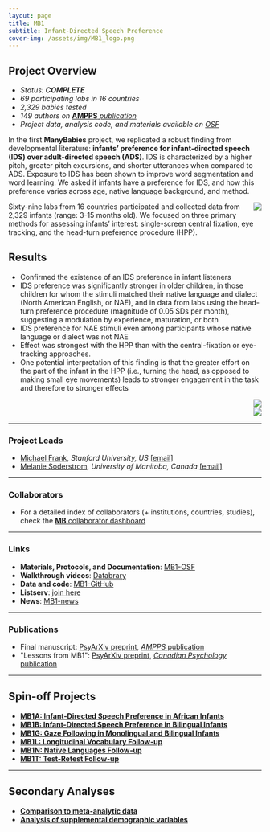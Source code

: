 ```yaml
---
layout: page
title: MB1
subtitle: Infant-Directed Speech Preference
cover-img: /assets/img/MB1_logo.png
---
```


<!--

Suggestion:
- Esther suggestion: "It would be cool to highlight the numbers a bit more on the   mb 1 page – maybe a “project at a glance” element with 69 labs, XY babies, etc etc. I’m thinking of something like this: https://attalitech.com/ The second element on there with “Services include” has columns that could be used to highlight numbers."; github repository for attali website: https://github.com/daattali/attalitech

Notes:
- add img html syntax:
  <img style="float: right;" src="/assets/img/avatar-icon_placeholder.png">
  for in-text images, use imgs with max of 250pix; it will be alligned with the following paragraph
-->


## Project Overview

* *Status: **COMPLETE***
* *69 participating labs in 16 countries*
* *2,329 babies tested* 
* *149 authors on* <a href="https://doi.org/10.1177/2515245919900809" target="_blank"><b>AMPPS</b> <i>publication</i></a>
* *Project data, analysis code, and materials available on <a href="https://osf.io/gf7vh" target="_blank">OSF</a>*


In the first **ManyBabies** project, we replicated a robust finding from developmental literature: **infants’ preference for infant-directed speech (IDS) over adult-directed speech (ADS)**. IDS is characterized by a higher pitch, greater pitch excursions, and shorter utterances when compared to ADS. Exposure to IDS has been shown to improve word segmentation and word learning. We asked if infants have a preference for IDS, and how this preference varies across age, native language background, and method.

<img style="float: right;" src="/assets/img/ILL.photoshot.baby.in.booth.jpeg">

Sixty-nine labs from 16 countries participated and collected data from 2,329 infants (range: 3-15 months old). We focused on three primary methods for assessing infants’ interest: single-screen central fixation, eye tracking, and the head-turn preference procedure (HPP).



## Results
* Confirmed the existence of an IDS preference in infant listeners
* IDS preference was significantly stronger in older children, in those children for whom the stimuli matched their native language and dialect (North American English, or NAE), and in data from labs using the head-turn preference procedure (magnitude of 0.05 SDs per month), suggesting a modulation by experience, maturation, or both
* IDS preference for NAE stimuli even among participants whose native language or dialect was not NAE
* Effect was strongest with the HPP than with the central-fixation or eye-tracking approaches. 
* One potential interpretation of this finding is that the greater effort on the part of the infant in the HPP (i.e., turning the head, as opposed to making small eye movements) leads to stronger engagement in the task and therefore to stronger effects 

<img style="float: right;" src="/assets/img/mb1_plot2_lq_replace.jpg">
<br>

<img style="float: right;" src="/assets/img/mb1_plot1_lq_replace.jpg">
<br>

***
### Project Leads
* [Michael Frank](https://web.stanford.edu/~mcfrank/), *Stanford University, US* [[email]](mailto:mcfrank@stanford.edu)
* [Melanie Soderstrom](https://home.cc.umanitoba.ca/~soderstr/), *University of Manitoba, Canada* [[email]](mailto:M_Soderstrom@umanitoba.ca)


***
### Collaborators
* For a detailed index of collaborators (+ institutions, countries, studies), check the [**MB** collaborator dashboard](https://manybabies.shinyapps.io/shiny_mb_map/)


***
### Links
* **Materials, Protocols, and Documentation**: [MB1-OSF](https://osf.io/re95x/)
* **Walkthrough videos**: [Databrary](https://nyu.databrary.org/volume/896)
* **Data and code**: [MB1-GitHub](https://github.com/manybabies/mb1-analysis-public)
* **Listserv**: [join here](https://mailman.stanford.edu/mailman/listinfo/manybabies1)
* **News**: [MB1-news]({{site.baseurl}}/tags/#MB1)


***
### Publications
* Final manuscript: [PsyArXiv preprint](https://psyarxiv.com/s98ab), [*AMPPS* publication](https://doi.org/10.1177/2515245919900809)
* "Lessons from MB1": [PsyArXiv preprint](https://psyarxiv.com/dmhk2/), [*Canadian Psychology* publication](https://doi.org/10.1037/cap0000216)


***
## Spin-off Projects
* [**MB1A: Infant-Directed Speech Preference in African Infants**]({{site.baseurl}}/MB1A/)
* [**MB1B: Infant-Directed Speech Preference in Bilingual Infants**]({{site.baseurl}}/MB1B/)
* [**MB1G: Gaze Following in Monolingual and Bilingual Infants**]({{site.baseurl}}/MB1G/)
* [**MB1L: Longitudinal Vocabulary Follow-up**]({{site.baseurl}}/MB1L/)
* [**MB1N: Native Languages Follow-up**]({{site.baseurl}}/MB1N/)
* [**MB1T: Test-Retest Follow-up**]({{site.baseurl}}/MB1T/)


***
## Secondary Analyses
* [**Comparison to meta-analytic data**]({{site.baseurl}}/MB1SA/)
* [**Analysis of supplemental demographic variables**]({{site.baseurl}}/MB1SA/)
